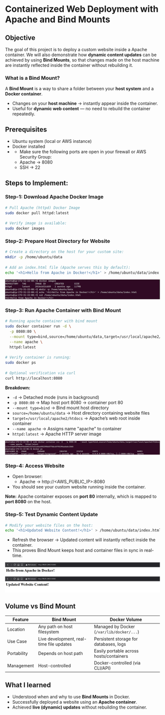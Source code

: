 # Containerized Web Deployment with Apache and Bind Mounts

## Objective
The goal of this project is to deploy a custom website inside a Apache container. We will also demonstrate how **dynamic content updates** can be achieved by using **Bind Mounts**, so that changes made on the host machine are instantly reflected inside the container without rebuilding it.

### What is a Bind Mount?
A **Bind Mount** is a way to share a folder between your **host system** and a **Docker container**.
- Changes on your **host machine** → instantly appear inside the container.
- Useful for **dynamic web content** — no need to rebuild the container repeatedly.


## Prerequisites
- Ubuntu system (local or AWS instance)
- Docker installed
- - Make sure the following ports are open in your firewall or AWS Security Group:
  - Apache → 8080
  - SSH → 22


## Steps to Implement:

### Step-1: Download Apache Docker Image
```sh
# Pull Apache (httpd) Docker Image
sudo docker pull httpd:latest

# Verify image is available:
sudo docker images
```

### Step-2: Prepare Host Directory for Website
```sh
# Create a directory on the host for your custom site:
mkdir -p /home/ubuntu/data

# Add an index.html file (Apache serves this by default):
echo '<h1>Hello from Apache in Docker!</h1>' > /home/ubuntu/data/index.html
```

![index-file](/project-1/imgs/index-file.png)


### Step-3: Run Apache Container with Bind Mount
```sh
# Running apache container with bind mount
sudo docker container run -d \
  -p 8080:80 \
  --mount type=bind,source=/home/ubuntu/data,target=/usr/local/apache2/htdocs \
  --name apache \
  httpd:latest

# Verify container is running:
sudo docker ps

# Optional verification via curl
curl http://localhost:8080
```

**Breakdown:**
- `-d` → Detached mode (runs in background)
- `-p 8080:80` → Map host port 8080 → container port 80
- `--mount type=bind` → Bind mount host directory
- `source=/home/ubuntu/data` → Host directory containing website files
- `target=/usr/local/apache2/htdocs` → Apache’s web root inside container
- `--name apache` → Assigns name "apache" to container
- `httpd:latest` → Apache HTTP server image

![apache](/project-1/imgs/apache.png)


### Step-4: Access Website
- Open browser:
  - Apache → http://<AWS_PUBLIC_IP>:8080
- You should see your custom website running inside the container.

**Note:** Apache container exposes on **port 80** internally, which is mapped to **port 8080** on the host.


### Step-5: Test Dynamic Content Update
```sh
# Modify your website files on the host:
echo '<h1>Updated Website Content!</h1>' > /home/ubuntu/data/index.html
```
- Refresh the browser → Updated content will instantly reflect inside the container.
- This proves Bind Mount keeps host and container files in sync in real-time.

![updated-content](/project-1/imgs/updated-content.png)


## Volume vs Bind Mount
| Feature     | Bind Mount                               | Docker Volume                             |
| ----------- | ---------------------------------------- | ----------------------------------------- |
| Location    | Any path on host filesystem              | Managed by Docker (`/var/lib/docker/...`) |
| Use Case    | Live development, real-time file updates | Persistent storage for databases, logs    |
| Portability | Depends on host path                     | Easily portable across hosts/containers   |
| Management  | Host-controlled                          | Docker-controlled (via CLI/API)           |


## What I learned
- Understood when and why to use **Bind Mounts** in Docker.
- Successfully deployed a website using an **Apache container**.
- Achieved **live (dynamic) updates** without rebuilding the container.
